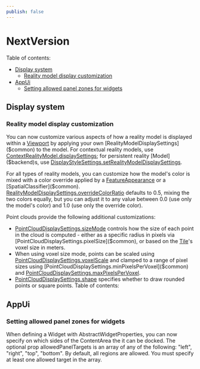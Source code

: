 ```yaml
---
publish: false
---
```

# NextVersion

Table of contents:

- [Display system](#display-system)
  - [Reality model display customization](#reality-model-display-customization)
- [AppUi](#appui)
  - [Setting allowed panel zones for widgets](#setting-allowed-panel-zones-for-widgets)

## Display system

### Reality model display customization

You can now customize various aspects of how a reality model is displayed within a [Viewport]($frontend) by applying your own [RealityModelDisplaySettings]($common) to the model. For contextual reality models, use [ContextRealityModel.displaySettings]($common); for persistent reality [Model]($backend)s, use [DisplayStyleSettings.setRealityModelDisplaySettings]($common).

For all types of reality models, you can customize how the model's color is mixed with a color override applied by a [FeatureAppearance]($common) or a [SpatialClassifier]($common). [RealityModelDisplaySettings.overrideColorRatio]($common) defaults to 0.5, mixing the two colors equally, but you can adjust it to any value between 0.0 (use only the model's color) and 1.0 (use only the override color).

Point clouds provide the following additional customizations:
- [PointCloudDisplaySettings.sizeMode]($common) controls how the size of each point in the cloud is computed - either as a specific radius in pixels via [PointCloudDisplaySettings.pixelSize]($common), or based on the [Tile]($frontend)'s voxel size in meters.
- When using voxel size mode, points can be scaled using [PointCloudDisplaySettings.voxelScale]($common) and clamped to a range of pixel sizes using [PointCloudDisplaySettings.minPixelsPerVoxel]($common) and [PointCloudDisplaySettings.maxPixelsPerVoxel]($common).
- [PointCloudDisplaySettings.shape]($common) specifies whether to draw rounded points or square points.
Table of contents:

## AppUi

### Setting allowed panel zones for widgets

When defining a Widget with AbstractWidgetProperties, you can now specify on which sides of the ContentArea the it can be docked. The optional prop allowedPanelTargets is an array of any of the following: "left", "right", "top", "bottom". By default, all regions are allowed. You must specify at least one allowed target in the array.

